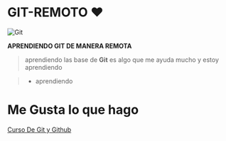 # GIT-REMOTO ♥

![Git](https://i.blogs.es/672fa7/git-logo/450_1000.png "Git")

**APRENDIENDO GIT DE MANERA REMOTA**

>aprendiendo  las base de **Git**  es algo que me ayuda mucho y estoy aprendiendo

>   * aprendiendo

# Me Gusta lo que hago
[Curso De Git y Github](https://platzi.com/clases/1557-git-github/19977-readmemd-es-una-excelente-practica/ "Curso De Git y Github")
